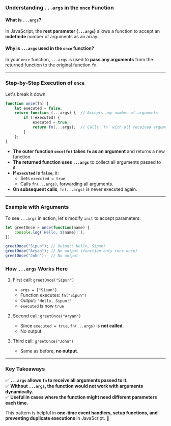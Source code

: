 ### **Understanding `...args` in the `once` Function**  

#### **What is `...args`?**
In JavaScript, the **rest parameter (`...args`)** allows a function to accept an **indefinite** number of arguments as an array.  

#### **Why is `...args` used in the `once` function?**
In your `once` function, `...args` is used to **pass any arguments** from the returned function to the original function `fn`.

---

### **Step-by-Step Execution of `once`**
Let's break it down:

```js
function once(fn) {
    let executed = false;
    return function (...args) {  // Accepts any number of arguments
        if (!executed) {
            executed = true;
            return fn(...args);  // Calls `fn` with all received arguments
        }
    };
}
```

- **The outer function `once(fn)` takes `fn` as an argument** and returns a new function.
- **The returned function uses `...args`** to collect all arguments passed to it.
- **If `executed` is `false`**, it:
  - Sets `executed = true`
  - Calls `fn(...args)`, forwarding all arguments.
- **On subsequent calls**, `fn(...args)` is never executed again.

---

### **Example with Arguments**
To see `...args` in action, let's modify `init` to accept parameters:

```js
let greetOnce = once(function(name) {
    console.log(`Hello, ${name}!`);
});

greetOnce("Sipun"); // Output: Hello, Sipun!
greetOnce("Aryan"); // No output (function only runs once)
greetOnce("John");  // No output
```

### **How `...args` Works Here**
1. First call: `greetOnce("Sipun")`
   - `args = ["Sipun"]`
   - Function executes: `fn("Sipun")`
   - Output: `"Hello, Sipun!"`
   - `executed` is now `true`
   
2. Second call: `greetOnce("Aryan")`
   - Since `executed = true`, `fn(...args)` is **not called**.
   - No output.

3. Third call: `greetOnce("John")`
   - Same as before, **no output**.

---

### **Key Takeaways**
✅ **`...args` allows `fn` to receive all arguments passed to it.**  
✅ **Without `...args`, the function would not work with arguments dynamically.**  
✅ **Useful in cases where the function might need different parameters each time.**  

This pattern is helpful in **one-time event handlers, setup functions, and preventing duplicate executions** in JavaScript. 🚀